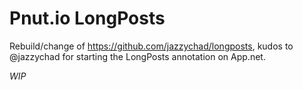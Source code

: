 Pnut.io LongPosts
==========

Rebuild/change of https://github.com/jazzychad/longposts, kudos to @jazzychad for starting the LongPosts annotation on App.net.

*WIP*
